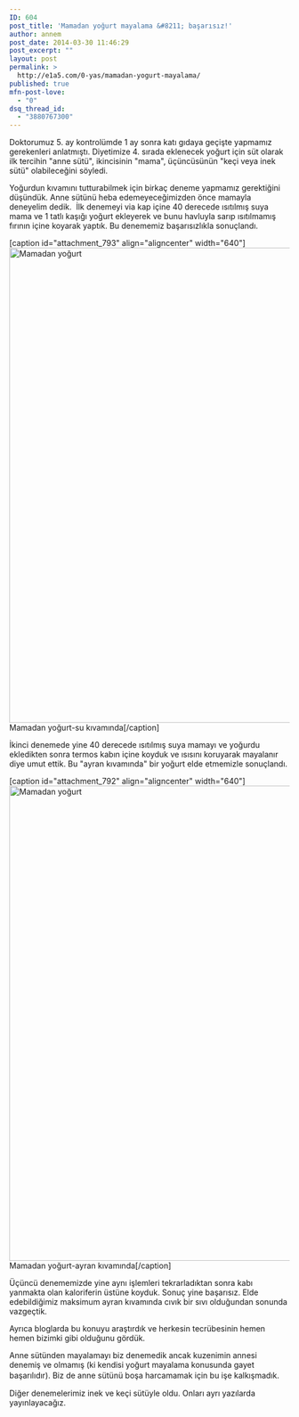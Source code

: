 ```yaml
---
ID: 604
post_title: 'Mamadan yoğurt mayalama &#8211; başarısız!'
author: annem
post_date: 2014-03-30 11:46:29
post_excerpt: ""
layout: post
permalink: >
  http://e1a5.com/0-yas/mamadan-yogurt-mayalama/
published: true
mfn-post-love:
  - "0"
dsq_thread_id:
  - "3880767300"
---
```

Doktorumuz 5. ay kontrolümde 1 ay sonra katı gıdaya geçişte yapmamız gerekenleri anlatmıştı. Diyetimize 4. sırada eklenecek yoğurt için süt olarak ilk tercihin "anne sütü", ikincisinin "mama", üçüncüsünün "keçi veya inek sütü" olabileceğini söyledi.

Yoğurdun kıvamını tutturabilmek için birkaç deneme yapmamız gerektiğini düşündük. Anne sütünü heba edemeyeceğimizden önce mamayla deneyelim dedik.  İlk denemeyi via kap içine 40 derecede ısıtılmış suya mama ve 1 tatlı kaşığı yoğurt ekleyerek ve bunu havluyla sarıp ısıtılmamış fırının içine koyarak yaptık. Bu denememiz başarısızlıkla sonuçlandı.

[caption id="attachment_793" align="aligncenter" width="640"]<a href="http://e1a5.com/wp-content/uploads/2014/03/mamadan_yogurt_via.jpg"><img class="wp-image-793 size-full" src="http://e1a5.com/wp-content/uploads/2014/03/mamadan_yogurt_via.jpg" alt="Mamadan yoğurt" width="640" height="853" /></a> Mamadan yoğurt-su kıvamında[/caption]

İkinci denemede yine 40 derecede ısıtılmış suya mamayı ve yoğurdu ekledikten sonra termos kabın içine koyduk ve ısısını koruyarak mayalanır diye umut ettik. Bu "ayran kıvamında" bir yoğurt elde etmemizle sonuçlandı.

[caption id="attachment_792" align="aligncenter" width="640"]<a href="http://e1a5.com/wp-content/uploads/2014/03/mamadan_yogurt_termos.jpg"><img class="wp-image-792 size-full" src="http://e1a5.com/wp-content/uploads/2014/03/mamadan_yogurt_termos.jpg" alt="Mamadan yoğurt" width="640" height="853" /></a> Mamadan yoğurt-ayran kıvamında[/caption]

Üçüncü denememizde yine aynı işlemleri tekrarladıktan sonra kabı yanmakta olan kaloriferin üstüne koyduk. Sonuç yine başarısız. Elde edebildiğimiz maksimum ayran kıvamında cıvık bir sıvı olduğundan sonunda vazgeçtik.

Ayrıca bloglarda bu konuyu araştırdık ve herkesin tecrübesinin hemen hemen bizimki gibi olduğunu gördük.

Anne sütünden mayalamayı biz denemedik ancak kuzenimin annesi denemiş ve olmamış (ki kendisi yoğurt mayalama konusunda gayet başarılıdır). Biz de anne sütünü boşa harcamamak için bu işe kalkışmadık. <span style="font-size: 16px;"> </span>

Diğer denemelerimiz inek ve keçi sütüyle oldu. Onları ayrı yazılarda yayınlayacağız.